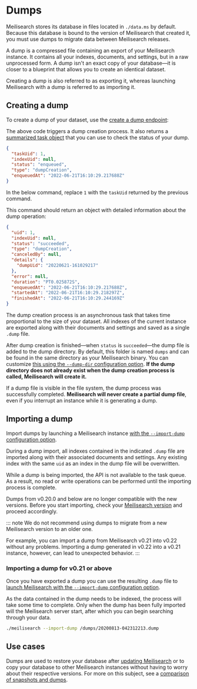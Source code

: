 # Dumps

Meilisearch stores its database in files located in `./data.ms` by default. Because this database is bound to the version of Meilisearch that created it, you must use dumps to migrate data between Meilisearch releases.

A dump is a compressed file containing an export of your Meilisearch instance. It contains all your indexes, documents, and settings, but in a raw unprocessed form. A dump isn't an exact copy of your database—it is closer to a blueprint that allows you to create an identical dataset.

Creating a dump is also referred to as exporting it, whereas launching Meilisearch with a dump is referred to as importing it.

## Creating a dump

To create a dump of your dataset, use the [create a dump endpoint](/reference/api/dump.md#create-a-dump):

<CodeSamples id="post_dump_1" />

The above code triggers a dump creation process. It also returns a [summarized task object](/learn/advanced/asynchronous_operations.md#summarized-task-objects) that you can use to check the status of your dump.

```json
{
  "taskUid": 1,
  "indexUid": null,
  "status": "enqueued",
  "type": "dumpCreation",
  "enqueuedAt": "2022-06-21T16:10:29.217688Z"
}
```

In the below command, replace `1` with the `taskUid` returned by the previous command.

<CodeSamples id="get_task_1" />

This command should return an object with detailed information about the dump operation:

```json
{
  "uid": 1,
  "indexUid": null,
  "status": "succeeded",
  "type": "dumpCreation",
  "canceledBy": null,
  "details": {
    "dumpUid": "20220621-161029217"
  },
  "error": null,
  "duration": "PT0.025872S",
  "enqueuedAt": "2022-06-21T16:10:29.217688Z",
  "startedAt": "2022-06-21T16:10:29.218297Z",
  "finishedAt": "2022-06-21T16:10:29.244169Z"
}
```

The dump creation process is an asynchronous task that takes time proportional to the size of your dataset. All indexes of the current instance are exported along with their documents and settings and saved as a single `.dump` file.

After dump creation is finished—when `status` is `succeeded`—the dump file is added to the dump directory. By default, this folder is named `dumps` and can be found in the same directory as your Meilisearch binary. You can customize [this using the `--dump-dir` configuration option](/learn/configuration/instance_options.md#dump-directory). **If the dump directory does not already exist when the dump creation process is called, Meilisearch will create it.**

If a dump file is visible in the file system, the dump process was successfully completed. **Meilisearch will never create a partial dump file**, even if you interrupt an instance while it is generating a dump.

## Importing a dump

Import dumps by launching a Meilisearch instance [with the `--import-dump` configuration option](/learn/configuration/instance_options.md#import-dump).

During a dump import, all indexes contained in the indicated `.dump` file are imported along with their associated documents and settings. Any existing index with the same `uid` as an index in the dump file will be overwritten.

While a dump is being imported, the API is not available to the task queue. As a result, no read or write operations can be performed until the importing process is complete.

Dumps from v0.20.0 and below are no longer compatible with the new versions. Before you start importing, check your [Meilisearch version](/reference/api/version.md#example) and proceed accordingly.

::: note
We do not recommend using dumps to migrate from a new Meilisearch version to an older one.

For example, you can import a dump from Meilisearch v0.21 into v0.22 without any problems. Importing a dump generated in v0.22 into a v0.21 instance, however, can lead to unexpected behavior.
:::

### Importing a dump for v0.21 or above

Once you have exported a dump you can use the resulting `.dump` file to [launch Meilisearch with the `--import-dump` configuration option](/learn/configuration/instance_options.md#import-dump).

As the data contained in the dump needs to be indexed, the process will take some time to complete. Only when the dump has been fully imported will the Meilisearch server start, after which you can begin searching through your data.

```bash
./meilisearch --import-dump /dumps/20200813-042312213.dump
```

## Use cases

Dumps are used to restore your database after [updating Meilisearch](/learn/update_and_migration/updating.md) or to copy your database to other Meilisearch instances without having to worry about their respective versions. For more on this subject, see a [comparison of snapshots and dumps](/learn/advanced/snapshots_vs_dumps.md).
